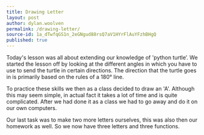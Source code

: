 ```yaml
---
title: Drawing Letter
layout: post
author: dylan.woolven
permalink: /drawing-letter/
source-id: 1a_dTwfqGS1n_2eGNgud88rsQ7aV1HYrFlAuYFzhBHgQ
published: true
---
```

Today's lesson was all about extending our knowledge of 'python turtle’. We started the lesson off by looking at the different angles in which you have to use to send the turtle in certain directions. The direction that the turtle goes in is primarily based on the rules of a 180° line.

To practice these skills we then as a class decided to draw an 'A'. Although this may seem simple, in actual fact it takes a lot of time and is quite complicated. After we had done it as a class we had to go away and do it on our own computers.

Our last task was to make two more letters ourselves, this was also then our homework as well. So we now have three letters and three functions. 


